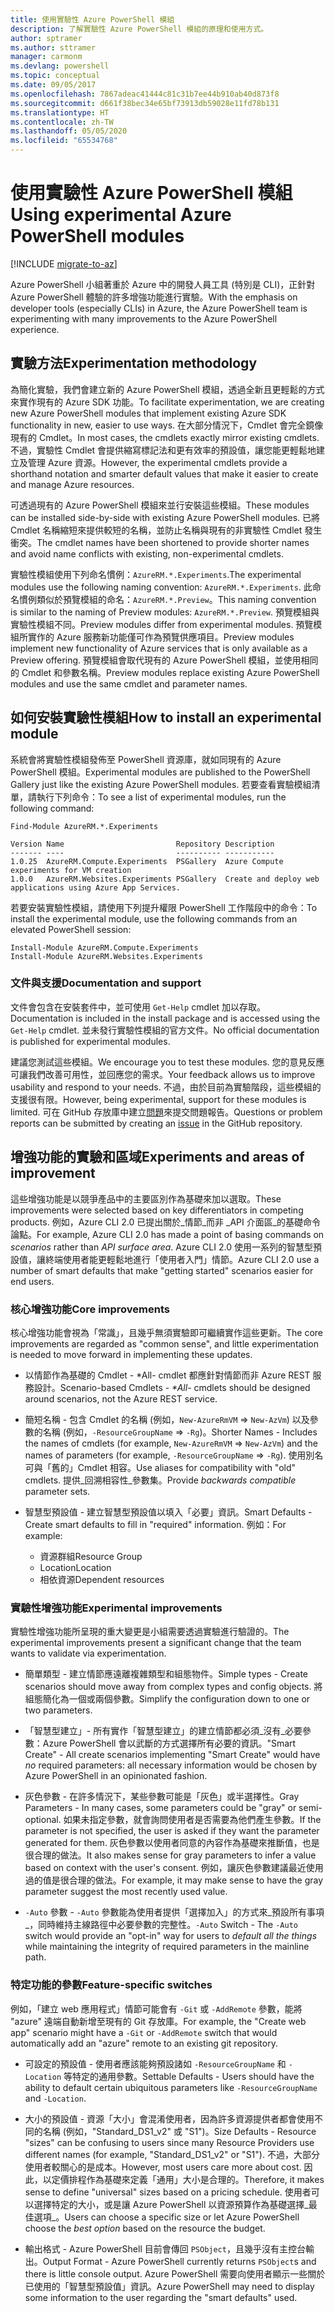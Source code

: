 ```yaml
---
title: 使用實驗性 Azure PowerShell 模組
description: 了解實驗性 Azure PowerShell 模組的原理和使用方式。
author: sptramer
ms.author: sttramer
manager: carmonm
ms.devlang: powershell
ms.topic: conceptual
ms.date: 09/05/2017
ms.openlocfilehash: 7867adeac41444c81c31b7ee44b910ab40d873f8
ms.sourcegitcommit: d661f38bec34e65bf73913db59028e11fd78b131
ms.translationtype: HT
ms.contentlocale: zh-TW
ms.lasthandoff: 05/05/2020
ms.locfileid: "65534768"
---
```

# <a name="using-experimental-azure-powershell-modules"></a><span data-ttu-id="9bf7d-103">使用實驗性 Azure PowerShell 模組</span><span class="sxs-lookup"><span data-stu-id="9bf7d-103">Using experimental Azure PowerShell modules</span></span>

[!INCLUDE [migrate-to-az](../includes/migrate-to-az.md)]

<span data-ttu-id="9bf7d-104">Azure PowerShell 小組著重於 Azure 中的開發人員工具 (特別是 CLI)，正針對 Azure PowerShell 體驗的許多增強功能進行實驗。</span><span class="sxs-lookup"><span data-stu-id="9bf7d-104">With the emphasis on developer tools (especially CLIs) in Azure, the Azure PowerShell team is experimenting with many improvements to the Azure PowerShell experience.</span></span>

## <a name="experimentation-methodology"></a><span data-ttu-id="9bf7d-105">實驗方法</span><span class="sxs-lookup"><span data-stu-id="9bf7d-105">Experimentation methodology</span></span>

<span data-ttu-id="9bf7d-106">為簡化實驗，我們會建立新的 Azure PowerShell 模組，透過全新且更輕鬆的方式來實作現有的 Azure SDK 功能。</span><span class="sxs-lookup"><span data-stu-id="9bf7d-106">To facilitate experimentation, we are creating new Azure PowerShell modules that implement existing Azure SDK functionality in new, easier to use ways.</span></span> <span data-ttu-id="9bf7d-107">在大部分情況下，Cmdlet 會完全鏡像現有的 Cmdlet。</span><span class="sxs-lookup"><span data-stu-id="9bf7d-107">In most cases, the cmdlets exactly mirror existing cmdlets.</span></span> <span data-ttu-id="9bf7d-108">不過，實驗性 Cmdlet 會提供縮寫標記法和更有效率的預設值，讓您能更輕鬆地建立及管理 Azure 資源。</span><span class="sxs-lookup"><span data-stu-id="9bf7d-108">However, the experimental cmdlets provide a shorthand notation and smarter default values that make it easier to create and manage Azure resources.</span></span>

<span data-ttu-id="9bf7d-109">可透過現有的 Azure PowerShell 模組來並行安裝這些模組。</span><span class="sxs-lookup"><span data-stu-id="9bf7d-109">These modules can be installed side-by-side with existing Azure PowerShell modules.</span></span> <span data-ttu-id="9bf7d-110">已將 Cmdlet 名稱縮短來提供較短的名稱，並防止名稱與現有的非實驗性 Cmdlet 發生衝突。</span><span class="sxs-lookup"><span data-stu-id="9bf7d-110">The cmdlet names have been shortened to provide shorter names and avoid name conflicts with existing, non-experimental cmdlets.</span></span>

<span data-ttu-id="9bf7d-111">實驗性模組使用下列命名慣例：`AzureRM.*.Experiments`.</span><span class="sxs-lookup"><span data-stu-id="9bf7d-111">The experimental modules use the following naming convention: `AzureRM.*.Experiments`.</span></span> <span data-ttu-id="9bf7d-112">此命名慣例類似於預覽模組的命名：`AzureRM.*.Preview`。</span><span class="sxs-lookup"><span data-stu-id="9bf7d-112">This naming convention is similar to the naming of Preview modules: `AzureRM.*.Preview`.</span></span> <span data-ttu-id="9bf7d-113">預覽模組與實驗性模組不同。</span><span class="sxs-lookup"><span data-stu-id="9bf7d-113">Preview modules differ from experimental modules.</span></span> <span data-ttu-id="9bf7d-114">預覽模組所實作的 Azure 服務新功能僅可作為預覽供應項目。</span><span class="sxs-lookup"><span data-stu-id="9bf7d-114">Preview modules implement new functionality of Azure services that is only available as a Preview offering.</span></span> <span data-ttu-id="9bf7d-115">預覽模組會取代現有的 Azure PowerShell 模組，並使用相同的 Cmdlet 和參數名稱。</span><span class="sxs-lookup"><span data-stu-id="9bf7d-115">Preview modules replace existing Azure PowerShell modules and use the same cmdlet and parameter names.</span></span>

## <a name="how-to-install-an-experimental-module"></a><span data-ttu-id="9bf7d-116">如何安裝實驗性模組</span><span class="sxs-lookup"><span data-stu-id="9bf7d-116">How to install an experimental module</span></span>

<span data-ttu-id="9bf7d-117">系統會將實驗性模組發佈至 PowerShell 資源庫，就如同現有的 Azure PowerShell 模組。</span><span class="sxs-lookup"><span data-stu-id="9bf7d-117">Experimental modules are published to the PowerShell Gallery just like the existing Azure PowerShell modules.</span></span> <span data-ttu-id="9bf7d-118">若要查看實驗模組清單，請執行下列命令：</span><span class="sxs-lookup"><span data-stu-id="9bf7d-118">To see a list of experimental modules, run the following command:</span></span>

```powershell-interactive
Find-Module AzureRM.*.Experiments
```

```Output
Version Name                         Repository Description
------- ----                         ---------- -----------
1.0.25  AzureRM.Compute.Experiments  PSGallery  Azure Compute experiments for VM creation
1.0.0   AzureRM.Websites.Experiments PSGallery  Create and deploy web applications using Azure App Services.
```

<span data-ttu-id="9bf7d-119">若要安裝實驗性模組，請使用下列提升權限 PowerShell 工作階段中的命令：</span><span class="sxs-lookup"><span data-stu-id="9bf7d-119">To install the experimental module, use the following commands from an elevated PowerShell session:</span></span>

```powershell-interactive
Install-Module AzureRM.Compute.Experiments
Install-Module AzureRM.Websites.Experiments
```

### <a name="documentation-and-support"></a><span data-ttu-id="9bf7d-120">文件與支援</span><span class="sxs-lookup"><span data-stu-id="9bf7d-120">Documentation and support</span></span>

<span data-ttu-id="9bf7d-121">文件會包含在安裝套件中，並可使用 `Get-Help` cmdlet 加以存取。</span><span class="sxs-lookup"><span data-stu-id="9bf7d-121">Documentation is included in the install package and is accessed using the `Get-Help` cmdlet.</span></span> <span data-ttu-id="9bf7d-122">並未發行實驗性模組的官方文件。</span><span class="sxs-lookup"><span data-stu-id="9bf7d-122">No official documentation is published for experimental modules.</span></span>

<span data-ttu-id="9bf7d-123">建議您測試這些模組。</span><span class="sxs-lookup"><span data-stu-id="9bf7d-123">We encourage you to test these modules.</span></span> <span data-ttu-id="9bf7d-124">您的意見反應可讓我們改善可用性，並回應您的需求。</span><span class="sxs-lookup"><span data-stu-id="9bf7d-124">Your feedback allows us to improve usability and respond to your needs.</span></span> <span data-ttu-id="9bf7d-125">不過，由於目前為實驗階段，這些模組的支援很有限。</span><span class="sxs-lookup"><span data-stu-id="9bf7d-125">However, being experimental, support for these modules is limited.</span></span> <span data-ttu-id="9bf7d-126">可在 GitHub 存放庫中建立[問題](https://github.com/Azure/azure-powershell/issues)來提交問題報告。</span><span class="sxs-lookup"><span data-stu-id="9bf7d-126">Questions or problem reports can be submitted by creating an [issue](https://github.com/Azure/azure-powershell/issues) in the GitHub repository.</span></span>

## <a name="experiments-and-areas-of-improvement"></a><span data-ttu-id="9bf7d-127">增強功能的實驗和區域</span><span class="sxs-lookup"><span data-stu-id="9bf7d-127">Experiments and areas of improvement</span></span>

<span data-ttu-id="9bf7d-128">這些增強功能是以競爭產品中的主要區別作為基礎來加以選取。</span><span class="sxs-lookup"><span data-stu-id="9bf7d-128">These improvements were selected based on key differentiators in competing products.</span></span> <span data-ttu-id="9bf7d-129">例如，Azure CLI 2.0 已提出關於_情節_而非 _API 介面區_的基礎命令論點。</span><span class="sxs-lookup"><span data-stu-id="9bf7d-129">For example, Azure CLI 2.0 has made a point of basing commands on _scenarios_ rather than _API surface area_.</span></span>
<span data-ttu-id="9bf7d-130">Azure CLI 2.0 使用一系列的智慧型預設值，讓終端使用者能更輕鬆地進行「使用者入門」情節。</span><span class="sxs-lookup"><span data-stu-id="9bf7d-130">Azure CLI 2.0 use a number of smart defaults that make "getting started" scenarios easier for end users.</span></span>

### <a name="core-improvements"></a><span data-ttu-id="9bf7d-131">核心增強功能</span><span class="sxs-lookup"><span data-stu-id="9bf7d-131">Core improvements</span></span>

<span data-ttu-id="9bf7d-132">核心增強功能會視為「常識」，且幾乎無須實驗即可繼續實作這些更新。</span><span class="sxs-lookup"><span data-stu-id="9bf7d-132">The core improvements are regarded as "common sense", and little experimentation is needed to move forward in implementing these updates.</span></span>

- <span data-ttu-id="9bf7d-133">以情節作為基礎的 Cmdlet - \*All- cmdlet 都應針對情節而非 Azure REST 服務設計。</span><span class="sxs-lookup"><span data-stu-id="9bf7d-133">Scenario-based Cmdlets - <em>\*All</em>- cmdlets should be designed around scenarios, not the Azure REST service.</span></span>

- <span data-ttu-id="9bf7d-134">簡短名稱 - 包含 Cmdlet 的名稱 (例如，`New-AzureRmVM` => `New-AzVm`) 以及參數的名稱 (例如，`-ResourceGroupName` => `-Rg`)。</span><span class="sxs-lookup"><span data-stu-id="9bf7d-134">Shorter Names - Includes the names of cmdlets (for example, `New-AzureRmVM` => `New-AzVm`) and the names of parameters (for example, `-ResourceGroupName` => `-Rg`).</span></span> <span data-ttu-id="9bf7d-135">使用別名可與「舊的」Cmdlet 相容。</span><span class="sxs-lookup"><span data-stu-id="9bf7d-135">Use aliases for compatibility with "old" cmdlets.</span></span> <span data-ttu-id="9bf7d-136">提供_回溯相容性_參數集。</span><span class="sxs-lookup"><span data-stu-id="9bf7d-136">Provide _backwards compatible_ parameter sets.</span></span>

- <span data-ttu-id="9bf7d-137">智慧型預設值 - 建立智慧型預設值以填入「必要」資訊。</span><span class="sxs-lookup"><span data-stu-id="9bf7d-137">Smart Defaults - Create smart defaults to fill in "required" information.</span></span> <span data-ttu-id="9bf7d-138">例如：</span><span class="sxs-lookup"><span data-stu-id="9bf7d-138">For example:</span></span>
  - <span data-ttu-id="9bf7d-139">資源群組</span><span class="sxs-lookup"><span data-stu-id="9bf7d-139">Resource Group</span></span>
  - <span data-ttu-id="9bf7d-140">Location</span><span class="sxs-lookup"><span data-stu-id="9bf7d-140">Location</span></span>
  - <span data-ttu-id="9bf7d-141">相依資源</span><span class="sxs-lookup"><span data-stu-id="9bf7d-141">Dependent resources</span></span>

### <a name="experimental-improvements"></a><span data-ttu-id="9bf7d-142">實驗性增強功能</span><span class="sxs-lookup"><span data-stu-id="9bf7d-142">Experimental improvements</span></span>

<span data-ttu-id="9bf7d-143">實驗性增強功能所呈現的重大變更是小組需要透過實驗進行驗證的。</span><span class="sxs-lookup"><span data-stu-id="9bf7d-143">The experimental improvements present a significant change that the team wants to validate via experimentation.</span></span>

- <span data-ttu-id="9bf7d-144">簡單類型 - 建立情節應遠離複雜類型和組態物件。</span><span class="sxs-lookup"><span data-stu-id="9bf7d-144">Simple types - Create scenarios should move away from complex types and config objects.</span></span> <span data-ttu-id="9bf7d-145">將組態簡化為一個或兩個參數。</span><span class="sxs-lookup"><span data-stu-id="9bf7d-145">Simplify the configuration down to one or two parameters.</span></span>

- <span data-ttu-id="9bf7d-146">「智慧型建立」- 所有實作「智慧型建立」的建立情節都必須_沒有_必要參數：Azure PowerShell 會以武斷的方式選擇所有必要的資訊。</span><span class="sxs-lookup"><span data-stu-id="9bf7d-146">"Smart Create" - All create scenarios implementing "Smart Create" would have _no_ required parameters: all necessary information would be chosen by Azure PowerShell in an opinionated fashion.</span></span>

- <span data-ttu-id="9bf7d-147">灰色參數 - 在許多情況下，某些參數可能是「灰色」或半選擇性。</span><span class="sxs-lookup"><span data-stu-id="9bf7d-147">Gray Parameters - In many cases, some parameters could be "gray" or semi-optional.</span></span> <span data-ttu-id="9bf7d-148">如果未指定參數，就會詢問使用者是否需要為他們產生參數。</span><span class="sxs-lookup"><span data-stu-id="9bf7d-148">If the parameter is not specified, the user is asked if they want the parameter generated for them.</span></span> <span data-ttu-id="9bf7d-149">灰色參數以使用者同意的內容作為基礎來推斷值，也是很合理的做法。</span><span class="sxs-lookup"><span data-stu-id="9bf7d-149">It also makes sense for gray parameters to infer a value based on context with the user's consent.</span></span>
  <span data-ttu-id="9bf7d-150">例如，讓灰色參數建議最近使用過的值是很合理的做法。</span><span class="sxs-lookup"><span data-stu-id="9bf7d-150">For example, it may make sense to have the gray parameter suggest the most recently used value.</span></span>

- <span data-ttu-id="9bf7d-151">`-Auto` 參數 - `-Auto` 參數能為使用者提供「選擇加入」的方式來_預設所有事項_，同時維持主線路徑中必要參數的完整性。</span><span class="sxs-lookup"><span data-stu-id="9bf7d-151">`-Auto` Switch - The `-Auto` switch would provide an "opt-in" way for users to _default all the things_ while maintaining the integrity of required parameters in the mainline path.</span></span>

### <a name="feature-specific-switches"></a><span data-ttu-id="9bf7d-152">特定功能的參數</span><span class="sxs-lookup"><span data-stu-id="9bf7d-152">Feature-specific switches</span></span>

<span data-ttu-id="9bf7d-153">例如，「建立 web 應用程式」情節可能會有 `-Git` 或 `-AddRemote` 參數，能將 "azure" 遠端自動新增至現有的 Git 存放庫。</span><span class="sxs-lookup"><span data-stu-id="9bf7d-153">For example, the "Create web app" scenario might have a `-Git` or `-AddRemote` switch that would automatically add an "azure" remote to an existing git repository.</span></span>

- <span data-ttu-id="9bf7d-154">可設定的預設值 - 使用者應該能夠預設諸如 `-ResourceGroupName` 和 `-Location` 等特定的通用參數。</span><span class="sxs-lookup"><span data-stu-id="9bf7d-154">Settable Defaults - Users should have the ability to default certain ubiquitous parameters like `-ResourceGroupName` and `-Location`.</span></span>

- <span data-ttu-id="9bf7d-155">大小的預設值 - 資源「大小」會混淆使用者，因為許多資源提供者都會使用不同的名稱 (例如，"Standard\_DS1\_v2" 或 "S1")。</span><span class="sxs-lookup"><span data-stu-id="9bf7d-155">Size Defaults - Resource "sizes" can be confusing to users since many Resource Providers use different names (for example, "Standard\_DS1\_v2" or "S1").</span></span> <span data-ttu-id="9bf7d-156">不過，大部分使用者較關心的是成本。</span><span class="sxs-lookup"><span data-stu-id="9bf7d-156">However, most users care more about cost.</span></span> <span data-ttu-id="9bf7d-157">因此，以定價排程作為基礎來定義「通用」大小是合理的。</span><span class="sxs-lookup"><span data-stu-id="9bf7d-157">Therefore, it makes sense to define "universal" sizes based on a pricing schedule.</span></span> <span data-ttu-id="9bf7d-158">使用者可以選擇特定的大小，或是讓 Azure PowerShell 以資源預算作為基礎選擇_最佳選項_。</span><span class="sxs-lookup"><span data-stu-id="9bf7d-158">Users can choose a specific size or let Azure PowerShell choose the _best option_ based on the resource the budget.</span></span>

- <span data-ttu-id="9bf7d-159">輸出格式 - Azure PowerShell 目前會傳回 `PSObject`，且幾乎沒有主控台輸出。</span><span class="sxs-lookup"><span data-stu-id="9bf7d-159">Output Format - Azure PowerShell currently returns `PSObject`s and there is little console output.</span></span> <span data-ttu-id="9bf7d-160">Azure PowerShell 需要向使用者顯示一些關於已使用的「智慧型預設值」資訊。</span><span class="sxs-lookup"><span data-stu-id="9bf7d-160">Azure PowerShell may need to display some information to the user regarding the "smart defaults" used.</span></span>
